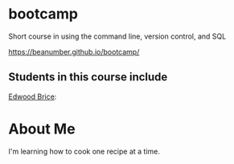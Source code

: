 # bootcamp

Short course in using the command line, version control, and SQL

https://beanumber.github.io/bootcamp/

## Students in this course include
[Edwood Brice](github.com/edwoodbrice-MM):

# About Me
I'm learning how to cook one recipe at a time. 
